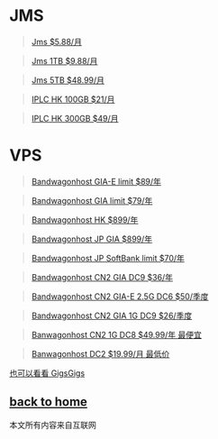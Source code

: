 # JMS
> [Jms $5.88/月](https://justmysocks3.net/members/aff.php?aff=19499&pid=2)

> [Jms 1TB $9.88/月](https://justmysocks3.net/members/aff.php?aff=19499&pid=4)

> [Jms 5TB $48.99/月](https://justmysocks3.net/members/aff.php?aff=19499&pid=4)

> [IPLC HK 100GB $21/月](https://justmysocks3.net/members/aff.php?aff=19499&pid=9)

> [IPLC HK 300GB $49/月](https://justmysocks3.net/members/aff.php?aff=19499&pid=10)

# VPS

> [Bandwagonhost GIA-E limit $89/年](https://bwh81.net/aff.php?aff=67947&pid=105)

> [Bandwagonhost GIA limit $79/年](https://bwh81.net/aff.php?aff=67947&pid=112)

> [Bandwagonhost HK $899/年](https://bwh81.net/aff.php?aff=67947&pid=95)

> [Bandwagonhost JP GIA $899/年](https://bwh81.net/aff.php?aff=67947&pid=108)

> [Bandwagonhost JP SoftBank limit $70/年](https://bwh81.net/aff.php?aff=67947&pid=104)

> [Bandwagonhost CN2 GIA DC9 $36/年](https://bwh81.net/aff.php?aff=67947&pid=71)

> [Bandwagonhost CN2 GIA-E 2.5G DC6 $50/季度](https://bwh81.net/aff.php?aff=67947&pid=87)

> [Bandwagonhost CN2 GIA 1G DC9 $26/季度](https://bwh81.net/aff.php?aff=67947&pid=75)

> [Banwagonhost CN2 1G DC8 $49.99/年 最便宜](https://bwh81.net/aff.php?aff=67947&pid=57)

> [Banwagonhost DC2 $19.99/月 最低价](https://bwh81.net/aff.php?aff=67947&pid=46)


[也可以看看 GigsGigs](https://clientarea.gigsgigscloud.com/?affid=1965)

  
## [back to home](https://books.way2guide.ml/)

本文所有内容来自互联网
